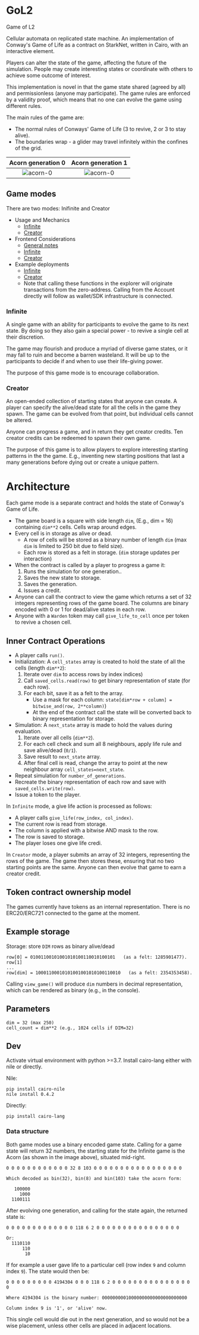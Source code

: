 # GoL2

Game of L2

Cellular automata on replicated state machine.
An implementation of Conway's Game of Life as a contract on StarkNet, written
in Cairo, with an interactive element.

Players can alter the state of the game, affecting the future of the simulation.
People may create interesting states or coordinate with others to achieve some
outcome of interest.

This implementation is novel in that the game state shared (agreed by all) and permissionless
(anyone may participate). The game rules are enforced by a validity proof, which means that
no one can evolve the game using different rules.

The main rules of the game are:

- The normal rules of Conways' Game of Life (3 to revive, 2 or 3 to stay alive).
- The boundaries wrap - a glider may travel infinitely within the confines of the grid.

|Acorn generation 0|Acorn generation 1|
|:--: | :--:|
| ![acorn-0](img/acorn_0.png)| ![acorn-0](img/acorn_1.png) |

## Game modes

There are two modes: Inifinite and Creator

- Usage and Mechanics
    - [Infinite](descriptions/usage_infinite.md)
    - [Creator](descriptions/usage_creator.md)
- Frontend Considerations
    - [General notes](descriptions/frontend_spec_general_notes.md)
    - [Infinite](descriptions/frontend_spec_infinite.md)
    - [Creator](descriptions/frontend_spec_creator.md)
- Example deployments
    - [Infinite](https://voyager.online/contract/0x06dd56f17fba09c62d9a1f3542f184de7b157eb178b13661d7d9ed44f977d1db#readContract)
    - [Creator](https://voyager.online/contract/0x01fff3f1807f873ddeaa61bbea8910bd8d1e04399d9fa5db29b80c25aa1121db#readContract)
    - Note that calling these functions in the explorer will originate
transactions from the zero-address. Calling from the Account directly will follow
as wallet/SDK infrastructure is connected.


### Infinite

A single game with an ability for participants to evolve the game to its next state.
By doing so they also gain a special power - to revive a single cell at their discretion.

The game may flourish and produce a myriad of diverse game states, or it may fall to ruin and
become a barren wasteland. It will be up to the participants to decide if and when to use
their life-giving power.

The purpose of this game mode is to encourage collaboration.

### Creator

An open-ended collection of starting states that anyone can create. A player
can specify the alive/dead state for all the cells in the game they spawn. The
game can be evolved from that point, but individual cells cannot be altered.

Anyone can progress a game, and in return they get creator credits. Ten creator
credits can be redeemed to spawn their own game.

The purpose of this game is to allow players to explore interesting starting
patterns in the the game. E.g., inventing new starting positions that last a
many generations before dying out or create a unique pattern.

# Architecture

Each game mode is a separate contract and holds the state of Conway's Game of Life.

- The game board is a square with side length `dim`, (E.g., dim = 16) containing `dim**2` cells.
Cells wrap around edges.
- Every cell is in storage as alive or dead.
    - A row of cells will be stored as a binary number of length `dim` (max `dim` is
    limited to 250 bit due to field size).
    - Each row is stored as a felt in storage. (`dim` storage updates per interaction)
- When the contract is called by a player to progress a game it:
    1. Runs the simulation for one generation..
    2. Saves the new state to storage.
    3. Saves the generation.
    4. Issues a credit.
- Anyone can call the contract to view the game which returns a set of 32 integers
representing rows of the game board. The columns are binary encoded with 0 or 1 for
dead/alive states in each row.
- Anyone with a `Warden` token may call `give_life_to_cell` once per token to
revive a chosen cell.

## Inner Contract Operations

- A player calls `run()`.
- Initialization: A `cell_states` array is created to hold the state of all the cells
(length `dim**2`):
    1. Iterate over `dim` to access rows by index indices)
    2. Call `saved_cells.read(row)` to get binary representation of state (for each row).
    3. For each bit, save it as a felt to the array.
        - Use a mask for each column: `state[dim*row + column] = bitwise_and(row, 2**column)`)
        - At the end of the contract call the state will be converted back to binary
        representation for storage.
- Simulation: A `next_state` array is made to hold the values during evaluation.
    1. Iterate over all cells (``dim**2``).
    2. For each cell check and sum all 8 neighbours, apply life rule and save alive/dead (`0/1`).
    3. Save result to `next_state` array.
    4. After final cell is read, change the array to point at the new neighbour array
    `cell_states=next_state`.
- Repeat simulation for `number_of_generations`.
- Recreate the binary representation of each row and save with `saved_cells.write(row)`.
- Issue a token to the player.

In `Infinite` mode, a give life action is processed as follows:

- A player calls `give_life(row_index, col_index)`.
- The current row is read from storage.
- The column is applied with a bitwise AND mask to the row.
- The row is saved to storage.
- The player loses one give life credi.

In `Creator` mode, a player submits an array of 32 integers, representing the rows
of the game. The game then stores these, ensuring that no two starting points are the same.
Anyone can then evolve that game to earn a creator credit.

## Token contract ownership model

The games currently have tokens as an internal representation. There is no ERC20/ERC721
connected to the game at the moment.

## Example storage

Storage: store `DIM` rows as binary alive/dead
```
row[0] = 01001100101001010100110010100101   (as a felt: 1285901477).
row[1]
...
row[dim] = 10001100010101001001010100110010   (as a felt: 2354353458).
```
Calling `view_game()` will produce `dim` numbers in decimal representation, which
can be rendered as binary (e.g., in the console).

## Parameters

```
dim = 32 (max 250)
cell_count = dim**2 (e.g., 1024 cells if DIM=32)
```

## Dev

Activate virtual environment with python >=3.7. Install
cairo-lang either with nile or directly.

Nile:

    pip install cairo-nile
    nile install 0.4.2

Directly:

    pip install cairo-lang

### Data structure

Both game modes use a binary encoded game state. Calling for a
game state will return 32 numbers, the starting state for the Infinite
game is the Acorn (as shown in the image above),
situated mid-right.

```
0 0 0 0 0 0 0 0 0 0 0 0 32 8 103 0 0 0 0 0 0 0 0 0 0 0 0 0 0 0 0 0

Which decoded as bin(32), bin(8) and bin(103) take the acorn form:

   100000
     1000
  1100111
```
After evolving one generation, and calling for the state again, the
returned state is:

```
0 0 0 0 0 0 0 0 0 0 0 0 0 118 6 2 0 0 0 0 0 0 0 0 0 0 0 0 0 0 0 0

Or:
  1110110
      110
       10
```

If for example a user gave life to a particular cell
(row index `9` and column index `9`). The state would then be:

```
0 0 0 0 0 0 0 0 0 4194304 0 0 0 118 6 2 0 0 0 0 0 0 0 0 0 0 0 0 0 0 0 0

Where 4194304 is the binary number: 00000000010000000000000000000000

Column index 9 is '1', or 'alive' now.
```
This single cell would die out in the next generation, and so would not be a
wise placement, unless other cells are placed in adjacent locations.
